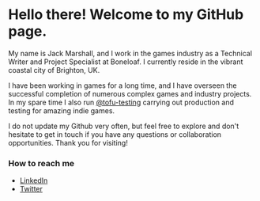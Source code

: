 # Hello there! Welcome to my GitHub page.

My name is Jack Marshall, and I work in the games industry as a Technical Writer and Project Specialist at Boneloaf. I currently reside in the vibrant coastal city of Brighton, UK.

I have been working in games for a long time, and I have overseen the successful completion of numerous complex games and industry projects. In my spare time I also run [@tofu-testing](https://www.tofu-testing.com) carrying out production and testing for amazing indie games. 

I do not update my Github very often, but feel free to explore and don't hesitate to get in touch if you have any questions or collaboration opportunities. Thank you for visiting!

### How to reach me

* [LinkedIn](https://www.linkedin.com/in/jjmjmjm/)
* [Twitter](https://twitter.com/ayo_its_jack)
